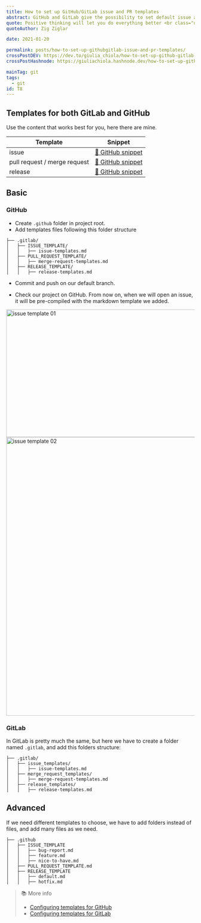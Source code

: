 ```yaml
---
title: How to set up GitHub/GitLab issue and PR templates
abstract: GitHub and GitLab give the possibility to set default issue and PR templates.
quote: Positive thinking will let you do everything better <br class="u-ty-break-t">than negative thinking will
quoteAuthor: Zig Ziglar

date: 2021-01-20

permalink: posts/how-to-set-up-githubgitlab-issue-and-pr-templates/
crossPostDEV: https://dev.to/giulia_chiola/how-to-set-up-github-gitlab-issue-and-pr-templates-1499
crossPostHashnode: https://giuliachiola.hashnode.dev/how-to-set-up-githubgitlab-issue-and-pr-templates

mainTag: git
tags:
  - git
id: T8
---
```


## Templates for both GitLab and GitHub

Use the content that works best for you, here there are mine.

| Template                     | Snippet                                                                                                                            |
|------------------------------|------------------------------------------------------------------------------------------------------------------------------------|
| issue                        | [🐙 GitHub snippet](https://github.com/giuliachiola/super-blog-content/blob/main/til/git/issue-and-pr-templates/_snippet-template-issue.md)      |
| pull request / merge request | [🐙 GitHub snippet](https://github.com/giuliachiola/super-blog-content/blob/main/til/git/issue-and-pr-templates/_snippet-template-mr.md) |
| release                      | [🐙 GitHub snippet](https://github.com/giuliachiola/super-blog-content/blob/main/til/git/issue-and-pr-templates/_snippet-template-release.md)  |

## Basic
### GitHub

- Create `.github` folder in project root.
- Add templates files following this folder structure

```shell
├── .gitlab/
│   ├── ISSUE_TEMPLATE/
│   │   ├── issue-templates.md
│   ├── PULL_REQUEST_TEMPLATE/
│   │   ├── merge-request-templates.md
│   ├── RELEASE_TEMPLATE/
│   │   ├── release-templates.md
```

- Commit and push on our default branch.

- Check our project on GitHub. From now on, when we will open an issue, it will be pre-compiled with the markdown template we added.

<img class="u-shadow" loading="lazy" src="https://res.cloudinary.com/giuliachiola/image/upload/v1586637232/super-blog/T8-issue-and-pr-templates/til-14-bug-report-01_fcauoy.jpg" alt="issue template 01" width="1440" height="341">

<img class="u-shadow" loading="lazy" src="https://res.cloudinary.com/giuliachiola/image/upload/v1586637233/super-blog/T8-issue-and-pr-templates/til-14-bug-report-02_ywp8su.jpg" alt="issue template 02" width="1168" height="744">

### GitLab

In GitLab is pretty much the same, but here we have to create a folder named `.gitlab`, and add this folders structure:

```shell
├── .gitlab/
│   ├── issue_templates/
│   │   ├── issue-templates.md
│   ├── merge_request_templates/
│   │   ├── merge-request-templates.md
│   ├── release_templates/
│   │   ├── release-templates.md
```

## Advanced

If we need different templates to choose, we have to add folders instead of files, and add many files as we need.

```shell
├── .github
│   ├── ISSUE_TEMPLATE
│   │   ├── bug-report.md
│   │   ├── feature.md
│   │   ├── nice-to-have.md
│   ├── PULL_REQUEST_TEMPLATE.md
│   ├── RELEASE_TEMPLATE
│   │   ├── default.md
│   │   ├── hotfix.md
```

> 📚 More info
>
> - [Configuring templates for GitHub](https://help.github.com/en/github/building-a-strong-community/configuring-issue-templates-for-your-repository)
> - [Configuring templates for GitLab](https://docs.gitlab.com/ee/user/project/description_templates.html)
